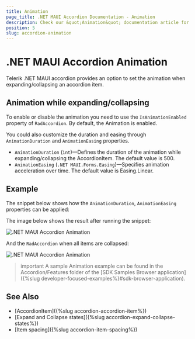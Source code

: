 ```yaml
---
title: Animation
page_title: .NET MAUI Accordion Documentation - Animation
description: Check our &quot;Animation&quot; documentation article for Telerik .NET MAUI Accordion control.
position: 5
slug: accordion-animation
---
```


# .NET MAUI Accordion Animation

Telerik .NET MAUI accordion provides an option to set the animation when expanding/collapsing an accordion item.

## Animation while expanding/collapsing

To enable or disable the animation you need to use the `IsAnimationEnabled` property of `RadAccordion`. By default, the Animation is enabled.

You could also customize the duration and easing through `AnimationDuration` and `AnimationEasing` properties.

* `AnimationDuration` (`int`)&mdash;Defines the duration of the animation while expanding/collapsing the AccordionItem. The default value is 500.
* `AnimationEasing` (`.NET MAUI.Forms.Easing`)&mdash;Specifies animation acceleration over time. The default value is Easing.Linear.

## Example

The snippet below shows how the `AnimationDuration`, `AnimationEasing` properties can be applied:

<snippet id='accordion-key-features-xaml'/>

The image below shows the result after running the snippet:

![.NET MAUI Accordion Animation](images/accordion_keyfeatures_1.png)

And the `RadAccordion` when all items are collapsed:

![.NET MAUI Accordion Animation](images/accordion_keyfeatures_2.png)

>important A sample Animation example can be found in the Accordion/Features folder of the [SDK Samples Browser application]({%slug developer-focused-examples%}#sdk-browser-application).

## See Also

- [AccordionItem]({%slug accordion-accordion-item%})
- [Expand and Collapse states]({%slug accordion-expand-collapse-states%})
- [Item spacing]({%slug accordion-item-spacing%})